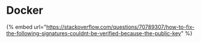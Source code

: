 # Docker

{% embed url="https://stackoverflow.com/questions/70789307/how-to-fix-the-following-signatures-couldnt-be-verified-because-the-public-key" %}
